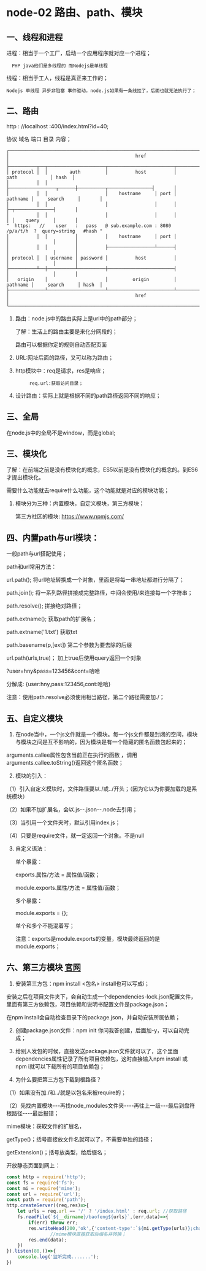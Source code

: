 # node-02 路由、path、模块
## 一、线程和进程
进程：相当于一个工厂，启动一个应用程序就对应一个进程；

      PHP java他们是多线程的 而Nodejs是单线程

线程：相当于工人，线程是真正来工作的；
 
    Nodejs 单线程 异步非阻塞 事件驱动，node.js如果有一条线挂了，后面也就无法执行了；


## 二、路由
http : //localhost :400/index.html?id=40;

协议    域名    端口    目录   内容；
```
┌────────────────────────────────────────────────────────────────────────────────────────────────┐
│                                              href                                              │
├──────────┬──┬─────────────────────┬────────────────────────┬───────────────────────────┬───────┤
│ protocol │  │        auth         │          host          │           path            │ hash  │
│          │  │                     ├─────────────────┬──────┼──────────┬────────────────┤       │
│          │  │                     │    hostname     │ port │ pathname │     search     │       │
│          │  │                     │                 │      │          ├─┬──────────────┤       │
│          │  │                     │                 │      │          │ │    query     │       │
"  https:   //    user   :   pass   @ sub.example.com : 8080   /p/a/t/h  ?  query=string   #hash "
│          │  │          │          │    hostname     │ port │          │                │       │
│          │  │          │          ├─────────────────┴──────┤          │                │       │
│ protocol │  │ username │ password │          host          │          │                │       │
├──────────┴──┼──────────┴──────────┼────────────────────────┤          │                │       │
│   origin    │                     │         origin         │ pathname │     search     │ hash  │
├─────────────┴─────────────────────┴────────────────────────┴──────────┴────────────────┴───────┤
│                                              href                                              │
└────────────────────────────────────────────────────────────────────────────────────────────────┘
```

1. 路由：node.js中的路由实际上是url中的path部分；

    了解：生活上的路由主要是来化分网段的；

    路由可以根据你定的规则自动匹配页面

2. URL:网址后面的路径，又可以称为路由；

3. http模块中：req是请求，res是响应；

            req.url:获取访问目录；    

4. 设计路由：实际上就是根据不同的path路径返回不同的响应；


## 三、全局
在node.js中的全局不是window，而是global;


    
## 三、模块化
了解：在前端之前是没有模块化的概念，ES5以前是没有模块化的概念的。到ES6才提出模块化。


需要什么功能就去require什么功能，这个功能就是对应的模块功能；

1. 模块分为三种：内置模块，自定义模块，第三方模块；

    第三方社区的模块: https://www.npmjs.com/


## 四、内置path与url模块：
一般path与url搭配使用；

path和url常用方法：


url.path();               将url地址转换成一个对象，里面是将每一串地址都进行分隔了；

path.join();             将一系列路径拼接成完整路径，中间会使用/来连接每一个字符串；

path.resolve();       拼接绝对路径；

path.extname();     获取path的扩展名；

path.extname('1.txt')  获取txt

path.basename(p,[ext])  第二个参数为要去除的后缀

url.path(urls,true)；    加上true后使用query返回一个对象

?user=hny&pass=123456&cont=哈哈

分解成:  {user:hny,pass:123456,cont:哈哈}


注意：使用path.resolve必须使用相当路径，第二个路径需要加./；


## 五、自定义模块
1. 在node当中，一个js文件就是一个模块。每一个js文件都是封闭的空间，模块与模块之间是互不影响的，因为模块是有一个隐藏的匿名函数包起来的；

arguments.callee属性包含当前正在执行的函数 ，调用arguments.callee.toString()返回这个匿名函数；

2. 模块的引入：

（1）引入自定义模块时，文件路径要以./或../开头；（因为它以为你要加载的是系统模块）

（2）如果不加扩展名，会以.js--.json--.node去引用；

（3）当引用一个文件夹时，默认引用index.js；

（4）只要是require文件，就一定返回一个对象。不是null

3. 自定义语法：

    单个暴露：

    exports.属性/方法 = 属性值/函数；

    module.exports.属性/方法 = 属性值/函数；

    多个暴露：

    module.exports = {};

    单个和多个不能混着写；



    注意：exports是module.exports的变量，模块最终返回的是module.exports；


## 六、第三方模块 [官网](https://www.npmjs.com)
1. 安装第三方包：npm install <包名>   install也可以写成i；

安装之后在项目文件夹下，会自动生成一个dependencies-lock.json配置文件，里面有第三方依赖包，项目依赖和说明书配置文件是package.json；

在npm install会自动检查目录下的package.json，并自动安装所属依赖；

2. 创建package.json文件：npm init 你问我答创建，后面加-y，可以自动完成；

3. 给别人发包的时候，直接发送package.json文件就可以了，这个里面dependencies属性记录了所有项目依赖包，这时直接输入npm install 或 npm i就可以下载所有的项目依赖包；

4. 为什么要把第三方包下载到根路径？

（1）如果没有加./和../就是以包名来被require的；

（2）先找内置模块---再找node_modules文件夹----再往上一级---最后到盘符根路径----最后报错；


mime模块：获取文件的扩展名，

getType()；括号直接放文件名就可以了，不需要单独的路径；

getExtension()；括号放类型，给后缀名；


开放静态页面到网上：
```js
const http = require('http');
const fs = require('fs');
const mi = require('mime');
const url = require('url');
const path = require('path');
http.createServer((req,res)=>{
    let urls = req.url == '/' ? '/index.html' : req.url; //获取路径
    fs.readFile(`${__dirname}/baofeng${urls}`,(err,data)=>{
        if(err) throw err;
        res.writeHead(200,'ok',{'content-type':`${mi.getType(urls)};charset='utf-8'`});
                //mime模块直接获取后缀名并转换；
        res.end(data);
    })
}).listen(80,()=>{
    console.log('监听完成.......');
})
```
